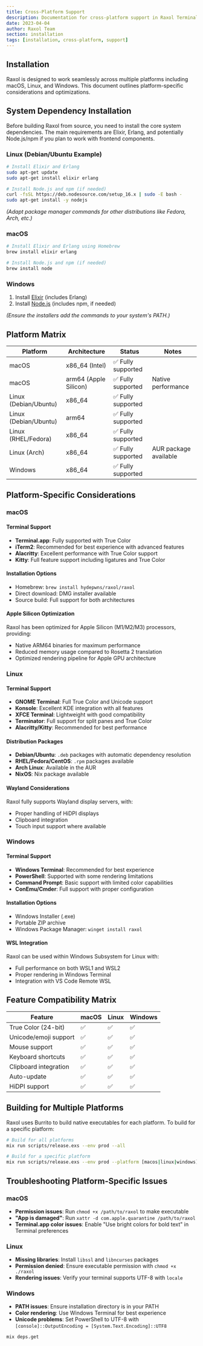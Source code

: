 ```yaml
---
title: Cross-Platform Support
description: Documentation for cross-platform support in Raxol Terminal Emulator
date: 2023-04-04
author: Raxol Team
section: installation
tags: [installation, cross-platform, support]
---
```


## Installation

Raxol is designed to work seamlessly across multiple platforms including macOS, Linux, and Windows. This document outlines platform-specific considerations and optimizations.

## System Dependency Installation

Before building Raxol from source, you need to install the core system dependencies. The main requirements are Elixir, Erlang, and potentially Node.js/npm if you plan to work with frontend components.

### Linux (Debian/Ubuntu Example)

```bash
# Install Elixir and Erlang
sudo apt-get update
sudo apt-get install elixir erlang

# Install Node.js and npm (if needed)
curl -fsSL https://deb.nodesource.com/setup_16.x | sudo -E bash -
sudo apt-get install -y nodejs
```

_(Adapt package manager commands for other distributions like Fedora, Arch, etc.)_

### macOS

```bash
# Install Elixir and Erlang using Homebrew
brew install elixir erlang

# Install Node.js and npm (if needed)
brew install node
```

### Windows

1. Install [Elixir](https://elixir-lang.org/install.html#windows) (includes Erlang)
2. Install [Node.js](https://nodejs.org/en/download/) (includes npm, if needed)

_(Ensure the installers add the commands to your system's PATH.)_

## Platform Matrix

| Platform              | Architecture          | Status             | Notes                 |
| --------------------- | --------------------- | ------------------ | --------------------- |
| macOS                 | x86_64 (Intel)        | ✅ Fully supported |                       |
| macOS                 | arm64 (Apple Silicon) | ✅ Fully supported | Native performance    |
| Linux (Debian/Ubuntu) | x86_64                | ✅ Fully supported |                       |
| Linux (Debian/Ubuntu) | arm64                 | ✅ Fully supported |                       |
| Linux (RHEL/Fedora)   | x86_64                | ✅ Fully supported |                       |
| Linux (Arch)          | x86_64                | ✅ Fully supported | AUR package available |
| Windows               | x86_64                | ✅ Fully supported |                       |

## Platform-Specific Considerations

### macOS

#### Terminal Support

- **Terminal.app**: Fully supported with True Color
- **iTerm2**: Recommended for best experience with advanced features
- **Alacritty**: Excellent performance with True Color support
- **Kitty**: Full feature support including ligatures and True Color

#### Installation Options

- Homebrew: `brew install hydepwns/raxol/raxol`
- Direct download: DMG installer available
- Source build: Full support for both architectures

#### Apple Silicon Optimization

Raxol has been optimized for Apple Silicon (M1/M2/M3) processors, providing:

- Native ARM64 binaries for maximum performance
- Reduced memory usage compared to Rosetta 2 translation
- Optimized rendering pipeline for Apple GPU architecture

### Linux

#### Terminal Support

- **GNOME Terminal**: Full True Color and Unicode support
- **Konsole**: Excellent KDE integration with all features
- **XFCE Terminal**: Lightweight with good compatibility
- **Terminator**: Full support for split panes and True Color
- **Alacritty/Kitty**: Recommended for best performance

#### Distribution Packages

- **Debian/Ubuntu**: `.deb` packages with automatic dependency resolution
- **RHEL/Fedora/CentOS**: `.rpm` packages available
- **Arch Linux**: Available in the AUR
- **NixOS**: Nix package available

#### Wayland Considerations

Raxol fully supports Wayland display servers, with:

- Proper handling of HiDPI displays
- Clipboard integration
- Touch input support where available

### Windows

#### Terminal Support

- **Windows Terminal**: Recommended for best experience
- **PowerShell**: Supported with some rendering limitations
- **Command Prompt**: Basic support with limited color capabilities
- **ConEmu/Cmder**: Full support with proper configuration

#### Installation Options

- Windows Installer (.exe)
- Portable ZIP archive
- Windows Package Manager: `winget install raxol`

#### WSL Integration

Raxol can be used within Windows Subsystem for Linux with:

- Full performance on both WSL1 and WSL2
- Proper rendering in Windows Terminal
- Integration with VS Code Remote WSL

## Feature Compatibility Matrix

| Feature               | macOS | Linux | Windows |
| --------------------- | ----- | ----- | ------- |
| True Color (24-bit)   | ✅    | ✅    | ✅      |
| Unicode/emoji support | ✅    | ✅    | ✅      |
| Mouse support         | ✅    | ✅    | ✅      |
| Keyboard shortcuts    | ✅    | ✅    | ✅      |
| Clipboard integration | ✅    | ✅    | ✅      |
| Auto-update           | ✅    | ✅    | ✅      |
| HiDPI support         | ✅    | ✅    | ✅      |

## Building for Multiple Platforms

Raxol uses Burrito to build native executables for each platform. To build for a specific platform:

```bash
# Build for all platforms
mix run scripts/release.exs --env prod --all

# Build for a specific platform
mix run scripts/release.exs --env prod --platform [macos|linux|windows]
```

## Troubleshooting Platform-Specific Issues

### macOS

- **Permission issues**: Run `chmod +x /path/to/raxol` to make executable
- **"App is damaged"**: Run `xattr -d com.apple.quarantine /path/to/raxol`
- **Terminal.app color issues**: Enable "Use bright colors for bold text" in Terminal preferences

### Linux

- **Missing libraries**: Install `libssl` and `libncurses` packages
- **Permission denied**: Ensure executable permission with `chmod +x ./raxol`
- **Rendering issues**: Verify your terminal supports UTF-8 with `locale`

### Windows

- **PATH issues**: Ensure installation directory is in your PATH
- **Color rendering**: Use Windows Terminal for best experience
- **Unicode problems**: Set PowerShell to UTF-8 with `[console]::OutputEncoding = [System.Text.Encoding]::UTF8`

```bash
mix deps.get
```

